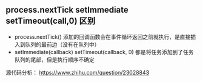 
## process.nextTick setImmediate  setTimeout(call,0) 区别

* process.nextTick() 添加的回调函数会在事件循环返回之前就执行，是直接插入到队列的最前边（没有在队列中）
* setImmediate(callback)  setTimeout(callback, 0) 都是将任务添加到了任务队列的尾部，但是执行顺序不确定

源代码分析： https://www.zhihu.com/question/23028843

